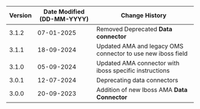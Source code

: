 | **Version** | **Date Modified (DD-MM-YYYY)** | **Change History**                                                 |
|-------------|--------------------------------|--------------------------------------------------------------------|
| 3.1.2       | 07-01-2025                     |    Removed Deprecated **Data connector**                           |
| 3.1.1       | 18-09-2024                     |    Updated AMA and legacy OMS connector to use new iboss field     |
| 3.1.0       | 05-09-2024                     |    Updated AMA connector with iboss specific instructions          |
| 3.0.1       | 12-07-2024                     |    Deprecating data connectors                                     |
| 3.0.0       | 20-09-2023                     |	Addition of new Iboss AMA **Data Connector**                    |
